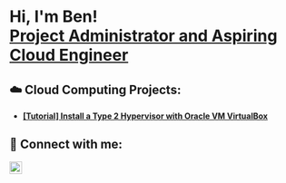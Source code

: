 <h1>Hi, I'm Ben! <br/><a href="https://www.linkedin.com/in/crichton/">Project Administrator and Aspiring Cloud Engineer</a></h1>

<h2>☁️ Cloud Computing Projects:</h2>

- <b>[[Tutorial] Install a Type 2 Hypervisor with Oracle VM VirtualBox](https://github.com/bcrichton/Install-Type2-Hypervisor)</b>
  
  
<h2> 🤳 Connect with me:</h2>


[<img align="left" alt="Ben Crichton | LinkedIn" width="22px" src="https://cdn.jsdelivr.net/npm/simple-icons@v3/icons/linkedin.svg" />][linkedin]



[linkedin]: https://linkedin.com/in/crichton

<!--
**bcrichton/bcrichton** is a ✨ _special_ ✨ repository because its `README.md` (this file) appears on your GitHub profile.

Here are some ideas to get you started:

- 🔭 I’m currently working on ...
- 🌱 I’m currently learning ...
- 👯 I’m looking to collaborate on ...
- 🤔 I’m looking for help with ...
- 💬 Ask me about ...
- 📫 How to reach me: ...
- 😄 Pronouns: ...
- ⚡ Fun fact: ...
-->
